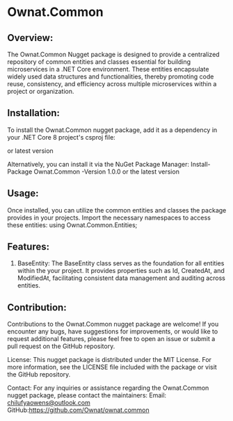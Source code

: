# Ownat.Common

## Overview:
The Ownat.Common Nugget package is designed to provide a centralized repository of common entities and classes essential for building microservices in a .NET Core environment. These entities encapsulate widely used data structures and functionalities, thereby promoting code reuse, consistency, and efficiency across multiple microservices within a project or organization.

## Installation:
To install the Ownat.Common nugget package, add it as a dependency in your .NET Core 8 project's csproj file:

<PackageReference Include="Ownat.Common" Version="1.0.0" /> or latest version

Alternatively, you can install it via the NuGet Package Manager:
Install-Package Ownat.Common -Version 1.0.0 or the latest version

## Usage:
Once installed, you can utilize the common entities and classes the package provides in your projects. Import the necessary namespaces to access these entities:
using Ownat.Common.Entities;

## Features:
1. BaseEntity:
The BaseEntity class serves as the foundation for all entities within the your project. It provides properties such as Id, CreatedAt, and ModifiedAt, facilitating consistent data management and auditing across entities.

## Contribution:
Contributions to the Ownat.Common nugget package are welcome! If you encounter any bugs, have suggestions for improvements, or would like to request additional features, please feel free to open an issue or submit a pull request on the GitHub repository.

License:
This nugget package is distributed under the MIT License. For more information, see the LICENSE file included with the package or visit the GitHub repository.

Contact:
For any inquiries or assistance regarding the Ownat.Common nugget package, please contact the maintainers:
Email: chilufyaowens@outlook.com
GitHub:https://github.com/Ownat/ownat.common

